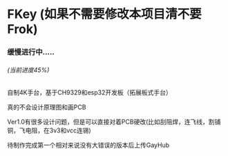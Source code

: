 # FKey (如果不需要修改本项目清不要Frok)

### 缓慢进行中.....
###### (当前进度45%)

自制4K手台，基于CH9329和esp32开发板（拓展板式手台）

真的不会设计原理图和画PCB

Ver1.0有很多设计问题，但是可以直接对着PCB硬改(比如刮阻焊，连飞线，割铺铜，飞电阻，在3v3和vcc连锡)

待制作完成第一个相对来说没有大错误的版本后上传GayHub
